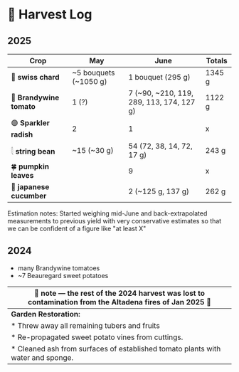 # 🧺 Harvest Log

## 2025

| Crop     | **May**                                  | **June**     | **Totals** |
|--------------------------------------|----------|-------------|--------------|
| 🥬 **swiss chard**   |     ~5 bouquets (~1050 g)|  1 bouquet (295 g)     | 1345 g | 
| 🍅 **Brandywine tomato** | 1 (?)               |     7 (~90, ~210, 119, 289, 113, 174, 127 g)   | 1122 g |
| 🟣 **Sparkler radish**   | 2               |     1     |  x |
| 𓇛 **string bean**     |   ~15 (~30 g)             |      54 (72, 38, 14, 72, 17 g)    | 243 g |
| 🍀 **pumpkin leaves**            |             |     9      |  x |
| 🥒 **japanese cucumber**            |             |     2 (~125 g, 137 g)      |  262 g |

Estimation notes: Started weighing mid-June and back-extrapolated measurements to previous yield with very conservative estimates so that we can be confident of a figure like "at least X"

## 2024

* many Brandywine tomatoes
* ~7 Beauregard sweet potatoes
  


|🚒  note — the rest of the 2024 harvest was lost to contamination from the Altadena fires of Jan 2025 🚒| 
|----------------------------------------------------------------------------------------------------|
|  **Garden Restoration:**                                                                           |
| * Threw away all remaining tubers and fruits                                                       |
| * Re-propagated sweet potato vines from cuttings.                                                  |
| * Cleaned ash from surfaces of established tomato plants with water and sponge.                    |
